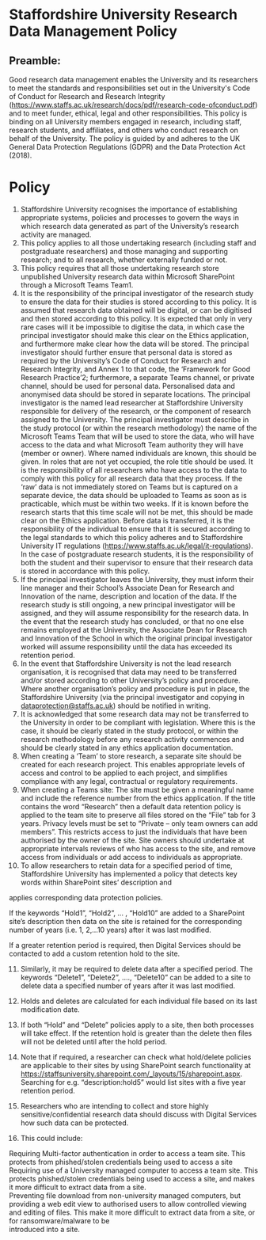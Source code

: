 # Staffordshire University Research Data Management Policy  

## Preamble:  

Good research data management enables the University and its researchers to meet the standards and responsibilities set out in the University's Code of Conduct for Research and Research Integrity (https://www.staffs.ac.uk/research/docs/pdf/research-code-ofconduct.pdf) and to meet funder, ethical, legal and other responsibilities. This policy is binding on all University members engaged in research, including staff, research students, and affiliates, and others who conduct research on behalf of the University. The policy is guided by and adheres to the UK General Data Protection Regulations (GDPR) and the Data Protection Act (2018).  

# Policy  

1. Staffordshire University recognises the importance of establishing appropriate systems, policies and processes to govern the ways in which research data generated as part of the University’s research activity are managed.   
2. This policy applies to all those undertaking research (including staff and postgraduate researchers) and those managing and supporting research; and to all research, whether externally funded or not.   
3. This policy requires that all those undertaking research store unpublished University research data within Microsoft SharePoint through a Microsoft Teams Team1.   
4. It is the responsibility of the principal investigator of the research study to ensure the data for their studies is stored according to this policy. It is assumed that research data obtained will be digital, or can be digitised and then stored according to this policy. It is expected that only in very rare cases will it be impossible to digitise the data, in which case the principal investigator should make this clear on the Ethics application, and furthermore make clear how the data will be stored. The principal investigator should further ensure that personal data is stored as required by the University’s Code of Conduct for Research and Research Integrity, and Annex 1 to that code, the ‘Framework for Good Research Practice’2; furthermore, a separate Teams channel, or private channel, should be used for personal data. Personalised data and anonymised data should be stored in separate locations. The principal investigator is the named lead researcher at Staffordshire University responsible for delivery of the research, or the component of research assigned to the University. The principal investigator must describe in the study protocol (or within the research methodology) the name of the Microsoft Teams Team that will be used to store the data, who will have access to the data and what Microsoft Team authority they will have (member or owner). Where named individuals are known, this should be given. In roles that are not yet occupied, the role title should be used. It is the responsibility of all researchers who have access to the data to comply with this policy for all research data that they process. If the ‘raw’ data is not immediately stored on Teams but is captured on a separate device, the data should be uploaded to Teams as soon as is practicable, which must be within two weeks. If it is known before the research starts that this time scale will not be met, this should be made clear on the Ethics application. Before data is transferred, it is the responsibility of the individual to ensure that it is secured according to the legal standards to which this policy adheres and to Staffordshire University IT regulations (https://www.staffs.ac.uk/legal/it-regulations). In the case of postgraduate research students, it is the responsibility of both the student and their supervisor to ensure that their research data is stored in accordance with this policy.   
5. If the principal investigator leaves the University, they must inform their line manager and their School’s Associate Dean for Research and Innovation of the name, description and location of the data. If the research study is still ongoing, a new principal investigator will be assigned, and they will assume responsibility for the research data. In the event that the research study has concluded, or that no one else remains employed at the University, the Associate Dean for Research and Innovation of the School in which the original principal investigator worked will assume responsibility until the data has exceeded its retention period.   
6. In the event that Staffordshire University is not the lead research organisation, it is recognised that data may need to be transferred and/or stored according to other University’s policy and procedure. Where another organisation’s policy and procedure is put in place, the Staffordshire University (via the principal investigator and copying in dataprotection@staffs.ac.uk) should be notified in writing.   
7. It is acknowledged that some research data may not be transferred to the University in order to be compliant with legislation. Where this is the case, it should be clearly stated in the study protocol, or within the research methodology before any research activity commences and should be clearly stated in any ethics application documentation.   
8. When creating a ‘Team’ to store research, a separate site should be created for each research project. This enables appropriate levels of access and control to be applied to each project, and simplifies compliance with any legal, contractual or regulatory requirements.   
9. When creating a Teams site: The site must be given a meaningful name and include the reference number from the ethics application. If the title contains the word “Research” then a default data retention policy is applied to the team site to preserve all files stored on the “File” tab for 3 years. Privacy levels must be set to “Private – only team owners can add members”. This restricts access to just the individuals that have been authorised by the owner of the site. Site owners should undertake at appropriate intervals reviews of who has access to the site, and remove access from individuals or add access to individuals as appropriate.   
10. To allow researchers to retain data for a specified period of time, Staffordshire University has implemented a policy that detects key words within SharePoint sites’ description and  

applies corresponding data protection policies.  

If the keywords “Hold1”, “Hold2”, … , “Hold10” are added to a SharePoint site’s description then data on the site is retained for the corresponding number of years (i.e. 1, 2,…10 years) after it was last modified.  

If a greater retention period is required, then Digital Services should be contacted to add a custom retention hold to the site.  

11. Similarly, it may be required to delete data after a specified period. The keywords “Delete1”, “Delete2”, …., “Delete10” can be added to a site to delete data a specified number of years after it was last modified.  

12. Holds and deletes are calculated for each individual file based on its last modification date.  

13. If both “Hold” and “Delete” policies apply to a site, then both processes will take effect. If the retention hold is greater than the delete then files will not be deleted until after the hold period.  

14. Note that if required, a researcher can check what hold/delete policies are applicable to their sites by using  SharePoint search functionality at https://staffsuniversity.sharepoint.com/_layouts/15/sharepoint.aspx. Searching for e.g. “description:hold5” would list sites with a five year retention period.  

15. Researchers who are intending to collect and store highly sensitive/confidential research data should discuss with Digital Services how such data can be protected.  

16. This could include:  

Requiring Multi-factor authentication in order to access a team site. This protects from phished/stolen credentials being used to access a site   
Requiring use of a University managed computer to access a team site. This protects phished/stolen credentials being used to access a site, and makes it more difficult to extract data from a site.   
Preventing file download from non-university managed computers, but providing a web edit view to authorised users to allow controlled viewing and editing of files. This make it more difficult to extract data from a site, or for ransomware/malware to be   
introduced into a site.  
